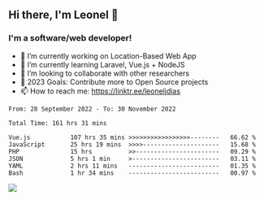 ## Hi there, I'm Leonel 👋

### I'm a software/web developer!
- 🔭 I’m currently working on Location-Based Web App
- 🌱 I’m currently learning Laravel, Vue.js + NodeJS
- 👯 I’m looking to collaborate with other researchers
- 🥅 2023 Goals: Contribute more to Open Source projects
- 📫 How to reach me: https://linktr.ee/leoneljdias

<!--START_SECTION:waka-->

```text
From: 28 September 2022 - To: 30 November 2022

Total Time: 161 hrs 31 mins

Vue.js           107 hrs 35 mins >>>>>>>>>>>>>>>>>--------   66.62 %
JavaScript       25 hrs 19 mins  >>>>---------------------   15.68 %
PHP              15 hrs          >>-----------------------   09.29 %
JSON             5 hrs 1 min     >------------------------   03.11 %
YAML             2 hrs 11 mins   -------------------------   01.35 %
Bash             1 hr 34 mins    -------------------------   00.97 %
```

<!--END_SECTION:waka-->

![](https://komarev.com/ghpvc/?username=leoneljdias&color=blue&style=flat-square)
